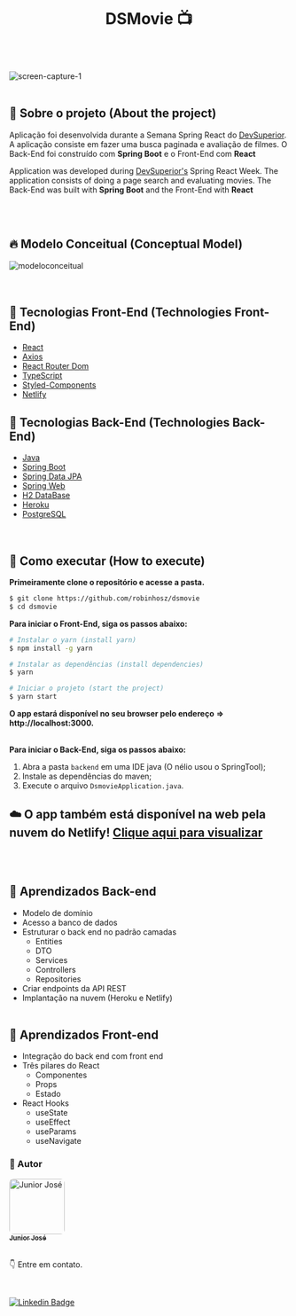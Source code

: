 <h1 align="center"> 
  <strong> DSMovie 📺 </strong>
</h1>
<br><br>

![screen-capture-_1_](https://user-images.githubusercontent.com/82779533/158065307-216c96aa-f4cb-4a9e-b3e4-eb5365e6364c.gif)
<br><br>

## 🔎 Sobre o projeto (About the project)
Aplicação foi desenvolvida durante a Semana Spring React do [DevSuperior](https://www.youtube.com/devsuperior).
A aplicação consiste em fazer uma busca paginada e avaliação de filmes. O Back-End foi construído com **Spring Boot** e o Front-End com **React**


Application was developed during [DevSuperior's](https://www.youtube.com/devsuperior) Spring React Week.
The application consists of doing a page search and evaluating movies. The Back-End was built with **Spring Boot** and the Front-End with **React**

<br><br>

## 🔥 Modelo Conceitual (Conceptual Model)

![modeloconceitual](https://user-images.githubusercontent.com/82779533/158066637-b595620b-cfb6-4b73-b374-bf287b1943b7.jpg)
<br><br><br>

## 🎨 Tecnologias Front-End (Technologies Front-End)

- [React](https://reactjs.org)
- [Axios](https://axios-http.com/)
- [React Router Dom](https://v5.reactrouter.com/web/guides/quick-start)
- [TypeScript](https://www.typescriptlang.org/)
- [Styled-Components](https://styled-components.com/)
- [Netlify](https://www.netlify.com/)

## 🔧 Tecnologias Back-End (Technologies Back-End)

- [Java](https://www.java.com/pt-BR/)
- [Spring Boot](https://spring.io/projects/spring-boot)
- [Spring Data JPA](https://spring.io/projects/spring-data-jpa)
- [Spring Web](https://spring.io/)
- [H2 DataBase](https://www.h2database.com/html/main.html)
- [Heroku](https://www.heroku.com/)
- [PostgreSQL](https://www.postgresql.org/)
<br><br><br>

## 🚀 Como executar (How to execute)

**Primeiramente clone o repositório e acesse a pasta.**

```bash
$ git clone https://github.com/robinhosz/dsmovie
$ cd dsmovie
```

**Para iniciar o Front-End, siga os passos abaixo:**

```bash
# Instalar o yarn (install yarn)
$ npm install -g yarn
```
```bash
# Instalar as dependências (install dependencies)
$ yarn
```
```bash
# Iniciar o projeto (start the project)
$ yarn start
```
**O app estará disponível no seu browser pelo endereço** **=>** **http://localhost:3000.**
<br><br>

**Para iniciar o Back-End, siga os passos abaixo:**

1. Abra a pasta `backend` em uma IDE java (O nélio usou o SpringTool);
2. Instale as dependências do maven;
3. Execute o arquivo `DsmovieApplication.java`.

## ☁️ O app também está disponível na **web** pela nuvem do **Netlify!** **[Clique aqui para visualizar](https://robinho-dsmovie.netlify.app/)**
<br><br>

## 🎉 Aprendizados Back-end

- Modelo de domínio
- Acesso a banco de dados
- Estruturar o back end no padrão camadas
  - Entities
  - DTO
  - Services
  - Controllers
  - Repositories
- Criar endpoints da API REST
- Implantação na nuvem (Heroku e Netlify)
<br><br>

## 🎉 Aprendizados Front-end

- Integração do back end com front end
- Três pilares do React
  - Componentes
  - Props
  - Estado
- React Hooks
  - useState
  - useEffect
  - useParams
  - useNavigate

### 🧑 Autor

<a href="https://juniorjse.github.io/">
 <img style="border-radius: 8px" src="https://avatars.githubusercontent.com/u/69211250?v=4" width="100px;" alt="Junior José"/>
<br />
<sub><strong>Junior José</strong></sub></a>


<br />
<br />

:point_down: Entre em contato.

<br />

[![Linkedin Badge](https://img.shields.io/badge/-LinkedIn-blue?style=for-the-badge&logo=Linkedin&logoColor=white&link=https://https://www.linkedin.com/in/junior-j-silva)](https://https://www.linkedin.com/in/junior-j-silva)



